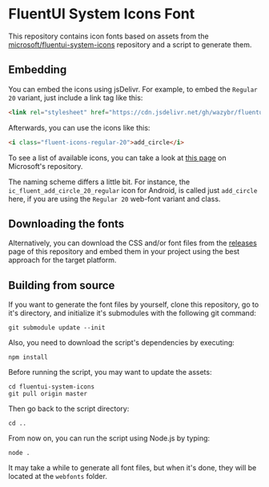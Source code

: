 # FluentUI System Icons Font

This repository contains icon fonts based on assets from the [microsoft/fluentui-system-icons](https://github.com/microsoft/fluentui-system-icons) repository and a script to generate them.

## Embedding
You can embed the icons using jsDelivr. For example, to embed the `Regular 20` variant, just include a link tag like this:
```html
<link rel="stylesheet" href="https://cdn.jsdelivr.net/gh/wazybr/fluentui-system-icons-font/webfonts/css/fluent-icons-regular-20.css">
```

Afterwards, you can use the icons like this:
```html
<i class="fluent-icons-regular-20">add_circle</i>
```

To see a list of available icons, you can take a look at [this page](https://github.com/microsoft/fluentui-system-icons/blob/master/icons.md) on Microsoft's repository.

The naming scheme differs a little bit. For instance, the `ic_fluent_add_circle_20_regular` icon for Android, is called just `add_circle` here, if you are using the `Regular 20` web-font variant and class.


## Downloading the fonts

Alternatively, you can download the CSS and/or font files from the [releases](https://github.com/wazybr/fluentui-system-icons-font/releases) page of this repository and embed them in your project using the best approach for the target platform.

## Building from source
If you want to generate the font files by yourself, clone this repository, go to it's directory, and initialize it's submodules with the following git command:
```
git submodule update --init
```

Also, you need to download the script's dependencies by executing:
```
npm install
```

Before running the script, you may want to update the assets:
```
cd fluentui-system-icons
git pull origin master
```

Then go back to the script directory:
```
cd ..
```

From now on, you can run the script using Node.js by typing:
```
node .
```

It may take a while to generate all font files, but when it's done, they will be located at the `webfonts` folder.
